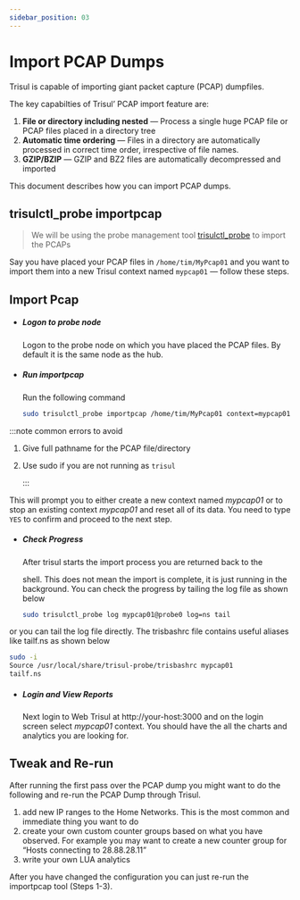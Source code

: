 ```yaml
---
sidebar_position: 03
---
```


# Import PCAP Dumps

Trisul is capable of importing giant packet capture (PCAP) dumpfiles.

The key capabilties of Trisul’ PCAP import feature are:

1. **File or directory including nested** — Process a single huge PCAP file or PCAP files placed in a directory tree
2. **Automatic time ordering** — Files in a directory are automatically processed in correct time order, irrespective of file names.
3. **GZIP/BZIP** — GZIP and BZ2 files are automatically decompressed and imported

This document describes how you can import PCAP dumps.

## trisulctl_probe importpcap

> We will be using the probe management tool [trisulctl_probe](/docs/ag/domain/trisulctl) to import the PCAPs

Say you have placed your PCAP files in `/home/tim/MyPcap01` and you want to import them into a new Trisul context named `mypcap01` — follow these steps.

## Import Pcap

- ##### Logon to probe node
  
  Logon to the probe node on which you have placed the PCAP files. By default it is the same node as the hub.

- ##### Run importpcap
  
  Run the following command
  
  ```bash
  sudo trisulctl_probe importpcap /home/tim/MyPcap01 context=mypcap01
  ```

:::note common errors to avoid

1. Give full pathname for the PCAP file/directory  

2. Use sudo if you are not running as `trisul`
   
   :::

This will prompt you to either create a new context named *mypcap01* or to stop an existing context *mypcap01* and reset all of its data. You need to type `YES` to confirm and proceed to the next step.

- ##### Check Progress
  
  After trisul starts the import process you are returned back to the 
  
  shell. This does not mean the import is complete, it is just running in 
  the background. You can check the progress by tailing the log file as 
  shown below
  
  ```bash
  sudo trisulctl_probe log mypcap01@probe0 log=ns tail
  ```

or you can tail the log file directly. The trisbashrc file contains useful aliases like tailf.ns as shown below

```bash
sudo -i 
Source /usr/local/share/trisul-probe/trisbashrc mypcap01 
tailf.ns
```

- ##### Login and View Reports
  
  Next login to Web Trisul at http://your-host:3000 and on the login screen select *mypcap01* context. You should have the all the charts and analytics you are looking for.

## Tweak and Re-run

After running the first pass over the PCAP dump you might want to do the following and re-run the PCAP Dump through Trisul.

1. add new IP ranges to the Home Networks. This is the most common and immediate thing you want to do
2. create your own custom counter groups based on what you have 
   observed. For example you may want to create a new counter group for 
   “Hosts connecting to 28.88.28.11”
3. write your own LUA analytics

After you have changed the configuration you can just re-run the importpcap tool (Steps 1-3).
